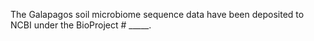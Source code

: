 The Galapagos soil microbiome sequence data have been deposited to NCBI under the BioProject # _____.
